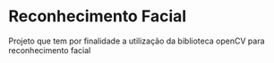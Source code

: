 # Reconhecimento Facial

Projeto que tem por finalidade a utilização da biblioteca openCV para reconhecimento facial

